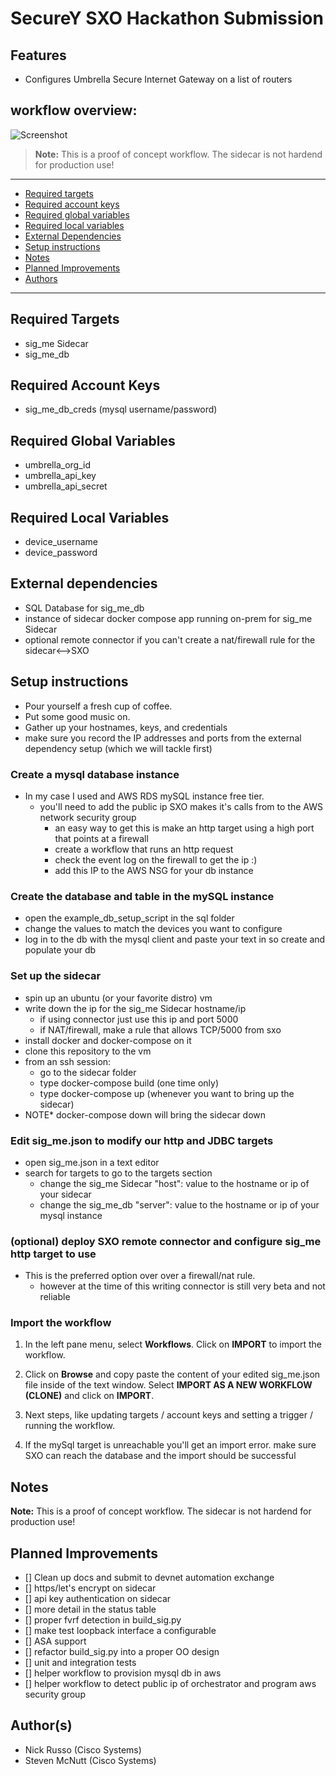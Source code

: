 

# SecureY SXO Hackathon Submission

## Features
* Configures Umbrella Secure Internet Gateway on a list of routers

## workflow overview: 

![Screenshot](screenshots/overview.png)

> **Note:** This is a proof of concept workflow. The sidecar is not hardend for production use!

---------------------------------------------------------------------------

  * [Required targets](#Required-Targets)
  * [Required account keys](#Required-Account-Keys)
  * [Required global variables](#Required-Global-Variables)
  * [Required local variables](#Required-Local-Variables)
  * [External Dependencies](#External-dependencies)
  * [Setup instructions](#Setup-instructions)
  * [Notes](#Notes)
  * [Planned Improvements](#Planned-Improvements)
  * [Authors](#Author(s))
----------------------------------------------------------------------------

## Required Targets
- sig_me Sidecar
- sig_me_db

## Required Account Keys
- sig_me_db_creds (mysql username/password)

## Required Global Variables
- umbrella_org_id
- umbrella_api_key
- umbrella_api_secret

## Required Local Variables
- device_username
- device_password

## External dependencies
- SQL Database for sig_me_db
- instance of sidecar docker compose app running on-prem for sig_me Sidecar
- optional remote connector if you can't create a nat/firewall rule for the sidecar<-->SXO

## Setup instructions
* Pour yourself a fresh cup of coffee.
* Put some good music on. 
* Gather up your hostnames, keys, and credentials
* make sure you record the IP addresses and ports from the external dependency setup (which we will tackle first)
  
### Create a mysql database instance
  * In my case I used and AWS RDS mySQL instance free tier.
    * you'll need to add the public ip SXO makes it's calls from to the AWS network security group
      * an easy way to get this is make an http target using a high port that points at a firewall
      * create a workflow that runs an http request
      * check the event log on the firewall to get the ip :)
      * add this IP to the AWS NSG for your db instance
  
### Create the database and table in the mySQL instance
  * open the example_db_setup_script in the sql folder
  * change the values to match the devices you want to configure
  * log in to the db with the mysql client and paste your text in so create and populate your db

### Set up the sidecar
  * spin up an ubuntu (or your favorite distro) vm
  * write down the ip for the sig_me Sidecar hostname/ip
    * if using connector just use this ip and port 5000 
    * if NAT/firewall, make a rule that allows TCP/5000 from sxo
  * install docker and docker-compose on it
  * clone this repository to the vm
  * from an ssh session:
    * go to the sidecar folder
    * type docker-compose build (one time only) 
    * type docker-compose up (whenever you want to bring up the sidecar)
  * NOTE* docker-compose down will bring the sidecar down

### Edit sig_me.json to modify our http and JDBC targets
  * open sig_me.json in a text editor
  * search for targets to go to the targets section
    * change the sig_me Sidecar "host": value to the hostname or ip of your sidecar
    * change the sig_me_db "server": value to the hostname or ip of your mysql instance 

### (optional) deploy SXO remote connector and configure sig_me http target to use
  * This is the preferred option over over a firewall/nat rule.
    * however at the time of this writing connector is still very beta and not reliable
  
### Import the workflow

1. In the left pane menu, select **Workflows**. Click on **IMPORT** to import the workflow.

2. Click on **Browse** and copy paste the content of your edited sig_me.json file inside of the text window.  Select **IMPORT AS A NEW WORKFLOW (CLONE)** and click on **IMPORT**.

3. Next steps, like updating targets / account keys and setting a trigger / running the workflow.

4. If the mySql target is unreachable you'll get an import error. make sure SXO can reach the database and the import should be successful


## Notes

**Note:** This is a proof of concept workflow. The sidecar is not hardend for production use!

## Planned Improvements
- [] Clean up docs and submit to devnet automation exchange
- [] https/let's encrypt on sidecar
- [] api key authentication on sidecar
- [] more detail in the status table
- [] proper fvrf detection in build_sig.py
- [] make test loopback interface a configurable
- [] ASA support
- [] refactor build_sig.py into a proper OO design
- [] unit and integration tests
- [] helper workflow to provision mysql db in aws
- [] helper workflow to detect public ip of orchestrator and program aws security group 

## Author(s)

* Nick Russo (Cisco Systems)
* Steven McNutt (Cisco Systems)
